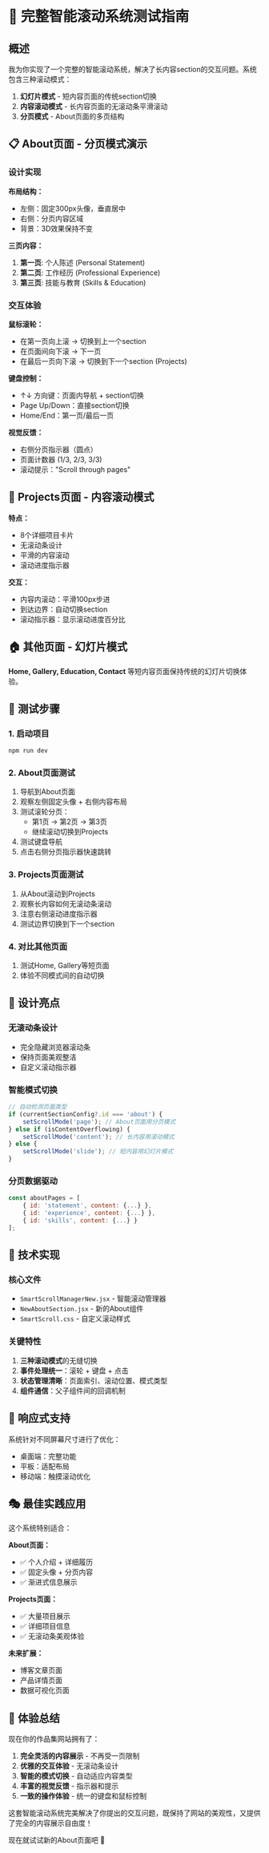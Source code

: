 # 🚀 完整智能滚动系统测试指南

## 概述

我为你实现了一个完整的智能滚动系统，解决了长内容section的交互问题。系统包含三种滚动模式：

1. **幻灯片模式** - 短内容页面的传统section切换
2. **内容滚动模式** - 长内容页面的无滚动条平滑滚动
3. **分页模式** - About页面的多页结构

## 📋 About页面 - 分页模式演示

### 设计实现

**布局结构：**
- 左侧：固定300px头像，垂直居中
- 右侧：分页内容区域
- 背景：3D效果保持不变

**三页内容：**
1. **第一页**: 个人陈述 (Personal Statement)
2. **第二页**: 工作经历 (Professional Experience) 
3. **第三页**: 技能与教育 (Skills & Education)

### 交互体验

**鼠标滚轮：**
- 在第一页向上滚 → 切换到上一个section
- 在页面间向下滚 → 下一页
- 在最后一页向下滚 → 切换到下一个section (Projects)

**键盘控制：**
- ↑↓ 方向键：页面内导航 + section切换
- Page Up/Down：直接section切换
- Home/End：第一页/最后一页

**视觉反馈：**
- 右侧分页指示器（圆点）
- 页面计数器 (1/3, 2/3, 3/3)
- 滚动提示："Scroll through pages"

## 🎯 Projects页面 - 内容滚动模式

**特点：**
- 8个详细项目卡片
- 无滚动条设计
- 平滑的内容滚动
- 滚动进度指示器

**交互：**
- 内容内滚动：平滑100px步进
- 到达边界：自动切换section
- 滚动指示器：显示滚动进度百分比

## 🏠 其他页面 - 幻灯片模式

**Home, Gallery, Education, Contact** 等短内容页面保持传统的幻灯片切换体验。

## 🧪 测试步骤

### 1. 启动项目
```bash
npm run dev
```

### 2. About页面测试
1. 导航到About页面
2. 观察左侧固定头像 + 右侧内容布局
3. 测试滚轮分页：
   - 第1页 → 第2页 → 第3页
   - 继续滚动切换到Projects
4. 测试键盘导航
5. 点击右侧分页指示器快速跳转

### 3. Projects页面测试
1. 从About滚动到Projects
2. 观察长内容如何无滚动条滚动
3. 注意右侧滚动进度指示器
4. 测试边界切换到下一个section

### 4. 对比其他页面
1. 测试Home, Gallery等短页面
2. 体验不同模式间的自动切换

## 🎨 设计亮点

### 无滚动条设计
- 完全隐藏浏览器滚动条
- 保持页面美观整洁
- 自定义滚动指示器

### 智能模式切换
```javascript
// 自动检测页面类型
if (currentSectionConfig?.id === 'about') {
    setScrollMode('page'); // About页面用分页模式
} else if (isContentOverflowing) {
    setScrollMode('content'); // 长内容用滚动模式
} else {
    setScrollMode('slide'); // 短内容用幻灯片模式
}
```

### 分页数据驱动
```javascript
const aboutPages = [
    { id: 'statement', content: {...} },
    { id: 'experience', content: {...} },
    { id: 'skills', content: {...} }
];
```

## 🔧 技术实现

### 核心文件
- `SmartScrollManagerNew.jsx` - 智能滚动管理器
- `NewAboutSection.jsx` - 新的About组件
- `SmartScroll.css` - 自定义滚动样式

### 关键特性
1. **三种滚动模式**的无缝切换
2. **事件处理统一**：滚轮 + 键盘 + 点击
3. **状态管理清晰**：页面索引、滚动位置、模式类型
4. **组件通信**：父子组件间的回调机制

## 📱 响应式支持

系统针对不同屏幕尺寸进行了优化：
- 桌面端：完整功能
- 平板：适配布局
- 移动端：触摸滚动优化

## 🎭 最佳实践应用

这个系统特别适合：

**About页面：**
- ✅ 个人介绍 + 详细履历
- ✅ 固定头像 + 分页内容
- ✅ 渐进式信息展示

**Projects页面：**
- ✅ 大量项目展示
- ✅ 详细项目信息
- ✅ 无滚动条美观体验

**未来扩展：**
- 博客文章页面
- 产品详情页面  
- 数据可视化页面

## 🚀 体验总结

现在你的作品集网站拥有了：

1. **完全灵活的内容展示** - 不再受一页限制
2. **优雅的交互体验** - 无滚动条设计
3. **智能的模式切换** - 自动适应内容类型
4. **丰富的视觉反馈** - 指示器和提示
5. **一致的操作体验** - 统一的键盘和鼠标控制

这套智能滚动系统完美解决了你提出的交互问题，既保持了网站的美观性，又提供了完全的内容展示自由度！

现在就试试新的About页面吧 🎉
